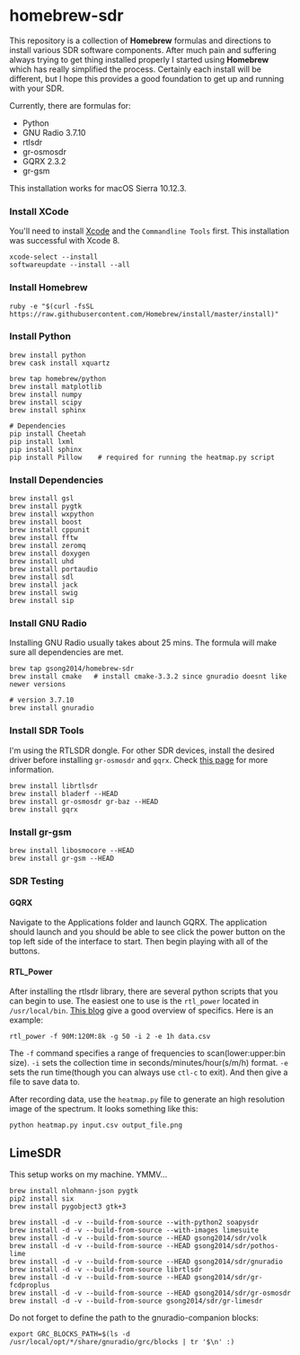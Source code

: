 # homebrew-sdr
This repository is a collection of **Homebrew** formulas and directions to install various SDR software components.  After much pain and suffering always trying to get thing installed properly I started using **Homebrew** which has really simplified the process.  Certainly each install will be different, but I hope this provides a good foundation to get up and running with your SDR.

Currently, there are formulas for:
  - Python
  - GNU Radio 3.7.10
  - rtlsdr
  - gr-osmosdr
  - GQRX 2.3.2
  - gr-gsm

This installation works for macOS Sierra 10.12.3.

### Install XCode
You'll need to install [Xcode](https://developer.apple.com/xcode/downloads/) and the ```Commandline Tools``` first.  This installation was successful with Xcode 8.

```shell
xcode-select --install
softwareupdate --install --all 
```

### Install Homebrew

```shell
ruby -e "$(curl -fsSL https://raw.githubusercontent.com/Homebrew/install/master/install)"
```

### Install Python

```shell
brew install python
brew cask install xquartz

brew tap homebrew/python
brew install matplotlib
brew install numpy
brew install scipy
brew install sphinx

# Dependencies
pip install Cheetah
pip install lxml
pip install sphinx
pip install Pillow    # required for running the heatmap.py script
```

### Install Dependencies

```
brew install gsl
brew install pygtk
brew install wxpython
brew install boost
brew install cppunit
brew install fftw
brew install zeromq
brew install doxygen
brew install uhd
brew install portaudio
brew install sdl
brew install jack
brew install swig
brew install sip
```

### Install GNU Radio

Installing GNU Radio usually takes about 25 mins.  The formula will make sure all dependencies are met.

```shell
brew tap gsong2014/homebrew-sdr
brew install cmake   # install cmake-3.3.2 since gnuradio doesnt like newer versions

# version 3.7.10
brew install gnuradio
```

### Install SDR Tools

I'm using the RTLSDR dongle.  For other SDR devices, install the desired driver before installing ```gr-osmosdr``` and ```gqrx```.  Check [this page](http://sdr.osmocom.org/trac/wiki/GrOsmoSDR) for more information. 

```shell
brew install librtlsdr 
brew install bladerf --HEAD
brew install gr-osmosdr gr-baz --HEAD
brew install gqrx
```

### Install gr-gsm

```
brew install libosmocore --HEAD
brew install gr-gsm --HEAD
```

### SDR Testing

#### GQRX
Navigate to the Applications folder and launch GQRX.  The application should launch and you should be able to see click the power button on the top left side of the interface to start.  Then begin playing with all of the buttons.

#### RTL_Power
After installing the rtlsdr library, there are several python scripts that you can begin to use.  The easiest one to use is the ```rtl_power``` located in ```/usr/local/bin```.  [This blog](http://kmkeen.com/rtl-power/) give a good overview of specifics.  Here is an example:

```shell
rtl_power -f 90M:120M:8k -g 50 -i 2 -e 1h data.csv
```

The ```-f``` command specifies a range of frequencies to scan(lower:upper:bin size).  ```-i``` sets the collection time in seconds/minutes/hour(s/m/h) format.  ```-e``` sets the run time(though you can always use ```ctl-c``` to exit).  And then give a file to save data to.

After recording data, use the ```heatmap.py``` file to generate an high resolution image of the spectrum.  It looks something like this:

```shell
python heatmap.py input.csv output_file.png
```

## LimeSDR

This setup works on my machine. YMMV...

	brew install nlohmann-json pygtk
	pip2 install six
	brew install pygobject3 gtk+3

    brew install -d -v --build-from-source --with-python2 soapysdr
    brew install -d -v --build-from-source --with-images limesuite
    brew install -d -v --build-from-source --HEAD gsong2014/sdr/volk
    brew install -d -v --build-from-source --HEAD gsong2014/sdr/pothos-lime
    brew install -d -v --build-from-source --HEAD gsong2014/sdr/gnuradio
    brew install -d -v --build-from-source librtlsdr
    brew install -d -v --build-from-source --HEAD gsong2014/sdr/gr-fcdproplus
    brew install -d -v --build-from-source --HEAD gsong2014/sdr/gr-osmosdr
    brew install -d -v --build-from-source gsong2014/sdr/gr-limesdr
    
 

Do not forget to define the path to the gnuradio-companion blocks:

    export GRC_BLOCKS_PATH=$(ls -d /usr/local/opt/*/share/gnuradio/grc/blocks | tr '$\n' :)
